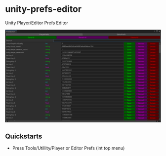 # unity-prefs-editor
Unity Player/Editor Prefs Editor

![](./screenshot-0.PNG)

## Quickstarts
- Press Tools/Utillity/Player or Editor Prefs (int top menu)
